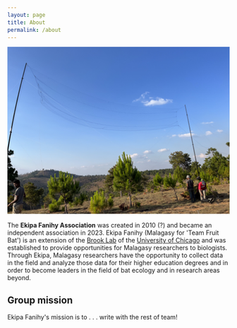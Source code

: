 ```yaml
---
layout: page
title: About
permalink: /about
---
```


<img src="/assets/research/Big net.jpeg" alt="net" class="img-thumbnail float-start col-lg-3" />

The **Ekipa Fanihy Association** was created in 2010 (?) and became an independent association in 2023. Ekipa Fanihy (Malagasy for 'Team Fruit Bat') is an extension of the [Brook Lab]( https://brooklab.org/) of the [University of Chicago](https://uchicago.edu) and was established to provide opportunities for Malagasy researchers to biologists. Through Ekipa, Malagasy researchers have the opportunity to collect data in the field and analyze those data for their higher education degrees and in order to become leaders in the field of bat ecology and in research areas beyond.

<h2>Group mission</h2>

Ekipa Fanihy's mission is to . . . write with the rest of team!

